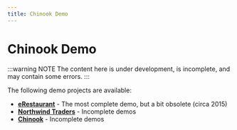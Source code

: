 ```yaml
---
title: Chinook Demo
---
```

# Chinook Demo

:::warning NOTE
The content here is under development, is incomplete, and may contain some errors.
:::

The following demo projects are available:

- [**eRestaurant**](../eRestaurant/ReadMe.md) - The most complete demo, but a bit obsolete (circa 2015)
- [**Northwind Traders**](../Northwind/ReadMe.md) - Incomplete demos
- [**Chinook**](../Chinook/ReadMe.md) - Incomplete demos

